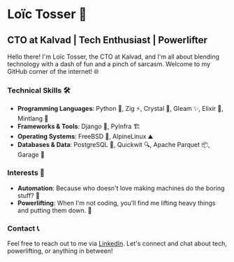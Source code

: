 # Loïc Tosser 🚀

## CTO at Kalvad | Tech Enthusiast | Powerlifter

Hello there! I'm Loïc Tosser, the CTO at Kalvad, and I'm all about blending technology with a dash of fun and a pinch of sarcasm. Welcome to my GitHub corner of the internet! 🌐

### Technical Skills 🛠️

- **Programming Languages**: Python 🐍, Zig ⚡, Crystal 💎, Gleam ✨, Elixir 🧪, Mintlang 🍃
- **Frameworks & Tools**: Django 🎨, PyInfra 🏗️
- **Operating Systems**: FreeBSD 🐧, AlpineLinux ⛰️
- **Databases & Data**: PostgreSQL 🐘, Quickwit 🔍, Apache Parquet 📦, Garage 🚗

### Interests 🎯

- **Automation**: Because who doesn't love making machines do the boring stuff? 🤖
- **Powerlifting**: When I'm not coding, you'll find me lifting heavy things and putting them down. 💪

### Contact 📞

Feel free to reach out to me via [LinkedIn](https://www.linkedin.com/in/ltosser/). Let's connect and chat about tech, powerlifting, or anything in between!
